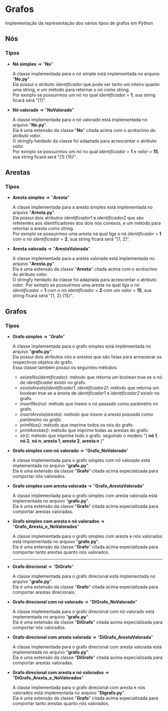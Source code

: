 <h1>Grafos</h1>
<p>Implementação da representação dos vários tipos de grafos em Python</p>
<h2>Nós</h2>
<h3>Tipos</h3>
<ul>
	<li>
		<label><b>Nó simples</b> => "<b>No</b>"</label>
		<p>
			A classe implementada para o nó simple está implementada no arquivo "<b>No.py</b>". <br>
			Ela possui o atributo <i>identificador</i> que pode ser tanto um inteiro quanto uma string, e um método para retornar o nó como string. <br />
			Por exmplo se possuirmos um nó no qual <i>identificador</i> = <b>1</b>, sua string ficará será "[1]".
		</p>
		<p></p>
	</li>
	<li>
		<label><b>Nó valorado</b> => "<b>NoValorado</b>"</label>
		<p>
			A classe implementada para o nó valorado está implementada no arquivo "<b>No.py</b>". <br>
			Ela é uma extensão da classe "<b>No</b>" citada acima com o acréscimo do atributo <i>valor</i>. <br>
			O stringfy herdado da classe foi adaptada para acrescentar o atributo <i>valor</i>. <br />
			Por exmplo se possuirmos um nó no qual <i>identificador</i> = <b>1</b> e <i>valor</i> = <b>15</b>, sua string ficará será "[1] {15}".
		</p>
	</li>
</ul>
<h2>Arestas</h2>
<h3>Tipos</h3>
<ul>
	<li>
		<label><b>Aresta simples</b> => "<b>Aresta</b>"</label>
		<p>
			A classe implementada para a aresta simples está implementada no arquivo "<b>Aresta.py</b>". <br>
			Ela possui dois atributos <i>identificador1</i> e <i>identificador2</i> que são referentes aos identificadores dos dois nós conexos, e um método para retornar a aresta como string. <br />
			Por exmplo se possuirmos uma aresta na qual liga o nó <i>identificador</i> = <b>1</b> com o nó <i>identificador</i> = <b>2</b>, sua string ficará será "[1, 2]".
		</p>
		<p></p>
	</li>
	<li>
		<label><b>Aresta valorada</b> => "<b>ArestaValorada</b>"</label>
		<p>
			A classe implementada para a aresta valorada está implementada no arquivo "<b>Aresta.py</b>". <br>
			Ela é uma extensão da classe "<b>Aresta</b>" citada acima com o acréscimo do atributo <i>valor</i>. <br> 
			O stringfy herdado da classe foi adaptada para acrescentar o atributo <i>valor</i>.
			Por exmplo se possuirmos uma aresta na qual liga o nó <i>identificador</i> = <b>1</b> com o nó <i>identificador</i> = <b>2</b> com um <i>valor</i> = <b>15</b>, sua string ficará será "[1, 2] {15}".
		</p>
	</li>
</ul>
<h2>Grafos</h2>
<h3>Tipos</h3>
<ul>
	<li>
		<label><b>Grafo simples</b> => "<b>Grafo</b>"</label>
		<p>
			A classe implementada para o grafo simples está implementada no arquivo "<b>grafo.py</b>". <br>
			Ela possui dois atributos <i>nós</i> e <i>arestas</i> que são listas para armazenar os respectivos objetos do grafo. <br>
			Essa classe também possui os seguintes métodos:
			<ul>
				<li><i>existsNo(identificador)</i>: método que retorna um boolean true se o nó de <i>identificador</i> existir no grafo.</li>
				<li><i>existsAresta(identificador1, identificador2)</i>: método que retorna um boolean true se a aresta de <i>identificador1</i> e <i>identificador2</i> existir no grafo.</li>
				<li><i>insertNo(no)</i>: método que insere o <i>nó</i> passado como parâmetro no grafo.</li>
				<li><i>insertAresta(aresta): método que insere a <i>aresta</i> passada como parâmetro no grafo.</i></li>
				<li><i>printNos()</i>: método que imprime todos os nós do grafo.</li>
				<li><i>printArestas()</i>: método que imprime todas as arestas do grafo.</li>
				<li><i>str()</i>: método que imprime todo o grafo. seguindo o modelo "( <b>nó 1</b>, <b>nó 2</b>, <b>nó n</b>; <b>aresta 1</b>, <b>aresta 2</b>, <b>aresta n</b> )"</li>
			</ul>
		</p>
		<p></p>
	</li>
	<li>
		<label><b>Grafo simples com nó valorado</b> => "<b>Grafo_NoValorado</b>"</label>
		<p>
			A classe implementada para o grafo simples com nó valorado está implementada no arquivo "<b>grafo.py</b>". <br>
			Ela é uma extensão da classe "<b>Grafo</b>" citada acima expecializada para comportar nós valorados.
		</p>
	</li>
	<li>
		<label><b>Grafo simples com aresta valorada</b> => "<b>Grafo_ArestaValorada</b>"</label>
		<p>
			A classe implementada para o grafo simples com aresta valorada está implementada no arquivo "<b>grafo.py</b>". <br>
			Ela é uma extensão da classe "<b>Grafo</b>" citada acima expecializada para comportar arestas valoradas.
		</p>
	</li>
	<li>
		<label><b>Grafo simples com aresta e nó valorados</b> => "<b>Grafo_Aresta_e_NoValorados</b>"</label>
		<p>
			A classe implementada para o grafo simples com aresta e nós valorados está implementada no arquivo "<b>grafo.py</b>". <br>
			Ela é uma extensão da classe "<b>Grafo</b>" citada acima expecializada para comportar tanto arestas quanto nós valorados.
		</p>
	</li>
	<hr>
	<li>
		<label><b>Grafo direcional</b> => "<b>DiGrafo</b>"</label>
		<p>
			A classe implementada para o grafo direcional está implementada no arquivo "<b>grafo.py</b>". <br>
			Ela é uma extensão da classe "<b>Grafo</b>" citada acima expecializada para comportar arestas direcionais.
		</p>
	</li>
	<li>
		<label><b>Grafo direcional com nó valorado</b> => "<b>DiGrafo_NoValorado</b>"</label>
		<p>
			A classe implementada para o grafo direcional com nó valorado está implementada no arquivo "<b>grafo.py</b>". <br>
			Ela é uma extensão da classe "<b>DiGrafo</b>" citada acima expecializada para comportar nós valorados.
		</p>
	</li>
	<li>
		<label><b>Grafo direcional com aresta valorada</b> => "<b>DiGrafo_ArestaValorada</b>"</label>
		<p>
			A classe implementada para o grafo direcional com aresta valorada está implementada no arquivo "<b>grafo.py</b>". <br>
			Ela é uma extensão da classe "<b>DiGrafo</b>" citada acima expecializada para comportar arestas valoradas.
		</p>
	</li>
	<li>
		<label><b>Grafo direcional com aresta e nó valorados</b> => "<b>DiGrafo_Aresta_e_NoValorados</b>"</label>
		<p>
			A classe implementada para o grafo direcional com aresta e nós valorados está implementada no arquivo "<b>Digrafo.py</b>". <br>
			Ela é uma extensão da classe "<b>Grafo</b>" citada acima expecializada para comportar tanto arestas quanto nós valorados.
		</p>
	</li>
</ul>